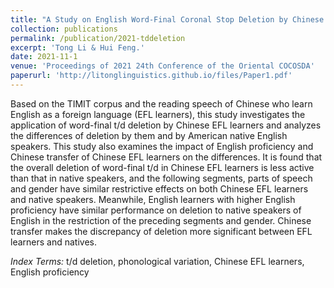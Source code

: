 ```yaml
---
title: "A Study on English Word-Final Coronal Stop Deletion by Chinese EFL Learners"
collection: publications
permalink: /publication/2021-tddeletion
excerpt: 'Tong Li & Hui Feng.'
date: 2021-11-1
venue: 'Proceedings of 2021 24th Conference of the Oriental COCOSDA'
paperurl: 'http://litonglinguistics.github.io/files/Paper1.pdf'
---
```


Based on the TIMIT corpus and the reading speech of Chinese who learn English as a foreign language (EFL learners), this study investigates the application of word-final t/d deletion by Chinese EFL learners and analyzes the differences of deletion by them and by American native English speakers. This study also examines the impact of English proficiency and Chinese transfer of Chinese EFL learners on the differences. It is found that the overall deletion of word-final t/d in Chinese EFL learners is less active than that in native speakers, and the following segments, parts of speech and gender have similar restrictive effects on both Chinese EFL learners and native speakers. Meanwhile, English learners with higher English proficiency have similar performance on deletion to native speakers of English in the restriction of the preceding segments and gender. Chinese transfer makes the discrepancy of deletion more significant between EFL learners and natives.

*Index Terms:* t/d deletion, phonological variation, Chinese EFL learners, English proficiency
